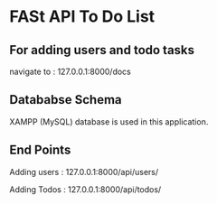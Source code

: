 # FASt API To Do List

## For adding users and todo tasks

navigate to : 127.0.0.1:8000/docs

## Datababse Schema

XAMPP (MySQL) database is used in this application.

## End Points

Adding users : 127.0.0.1:8000/api/users/

Adding Todos : 127.0.0.1:8000/api/todos/
